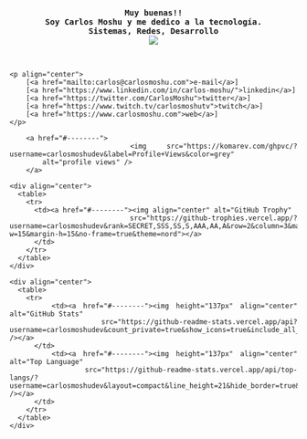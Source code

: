 <div align="justify">
  <p align="center">
    <samp>
      <b>
        Muy buenas!!
        <br>
        Soy Carlos Moshu y me dedico a la tecnología.
        <br>
        Sistemas, Redes, Desarrollo
      </b>
      <br>
      <image
        src="https://readme-typing-svg.herokuapp.com?font=Iosevka&size=16&color=6791c9&center=true&width=410&height=45&lines=public+void+Hola+()+{}">
        <br>
    </samp>
  </p>

  <br>

    <p align="center">
        [<a href="mailto:carlos@carlosmoshu.com">e-mail</a>]
        [<a href="https://www.linkedin.com/in/carlos-moshu/">linkedin</a>]
        [<a href="https://twitter.com/CarlosMoshu">twitter</a>]
        [<a href="https://www.twitch.tv/carlosmoshutv">twitch</a>]
        [<a href="https://www.carlosmoshu.com">web</a>]
    </p>

        <a href="#--------">
          <img src="https://komarev.com/ghpvc/?username=carlosmoshudev&label=Profile+Views&color=grey"
            alt="profile views" />
        </a>

    <div align="center">
      <table>
        <tr>
          <td><a href="#--------"><img align="center" alt="GitHub Trophy"
                src="https://github-trophies.vercel.app/?username=carlosmoshudev&rank=SECRET,SSS,SS,S,AAA,AA,A&row=2&column=3&margin-w=15&margin-h=15&no-frame=true&theme=nord"></a>
          </td>
        </tr>
      </table>
    </div>

    <div align="center">
      <table>
        <tr>
          <td><a href="#--------"><img height="137px" align="center" alt="GitHub Stats"
                src="https://github-readme-stats.vercel.app/api?username=carlosmoshudev&count_private=true&show_icons=true&include_all_commits=true&line_height=21&hide_border=true&theme=nord" /></a>
          </td>
          <td><a href="#--------"><img height="137px" align="center" alt="Top Language"
                src="https://github-readme-stats.vercel.app/api/top-langs/?username=carlosmoshudev&layout=compact&line_height=21&hide_border=true&theme=nord" /></a>
          </td>
        </tr>
      </table>
    </div>
</div>
